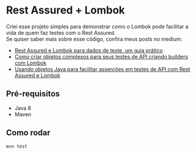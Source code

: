 # Rest Assured + Lombok

Criei esse projeto simples para demonstrar como o Lombok pode facilitar a vida de quem faz testes com o Rest Assured.  
Se quiser saber mais sobre esse código, confira meus posts no medium:  
* [Rest Assured e Lombok para dados de teste, um guia prático](https://medium.com/@rapesil15/rest-assured-e-lombok-para-dados-de-teste-um-guia-pr%C3%A1tico-f94c652be62)  
* [Como criar objetos complexos para seus testes de API criando builders com Lombok](https://medium.com/revista-dtar/como-criar-objetos-complexos-para-seus-testes-de-api-criando-builders-com-lombok-675794d2ded1)
* [Usando objetos Java para facilitar asserções em testes de API com Rest Assured e Lombok](https://medium.com/revista-dtar/usando-objetos-java-para-facilitar-asserções-em-testes-de-api-com-rest-assured-e-lombok-15b20dd2e7bc)

## Pré-requisitos

* Java 8
* Maven

## Como rodar

````
mvn test
````


